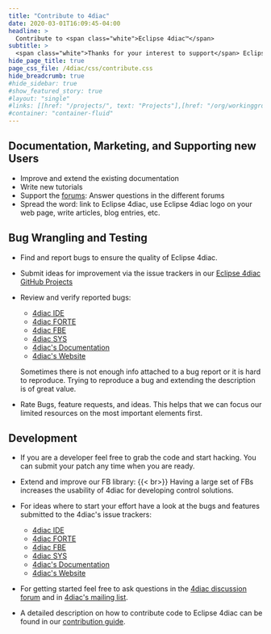 ```yaml
---
title: "Contribute to 4diac"
date: 2020-03-01T16:09:45-04:00
headline: > 
  Contribute to <span class="white">Eclipse 4diac™</span>
subtitle: >
  <span class="white">Thanks for your interest to support</span> Eclipse 4diac™ <span class="white">. <br>There are multiple ways to contribute.</span>
hide_page_title: true
page_css_file: /4diac/css/contribute.css
hide_breadcrumb: true
#hide_sidebar: true
#show_featured_story: true
#layout: "single"
#links: [[href: "/projects/", text: "Projects"],[href: "/org/workinggroups/", text: "Working Group"],[href: "/membership/", text: "Members"],[href: "/org/value", text: "Business Value"]]
#container: "container-fluid"
---
```




## Documentation, Marketing, and Supporting new Users
- Improve and extend the existing documentation
- Write new tutorials
- Support the [forums](http://eclipse.org/forums/eclipse.4diac): Answer questions in the different forums
- Spread the word: link to Eclipse 4diac, use Eclipse 4diac logo on your web page, write articles, blog entries, etc.

## Bug Wrangling and Testing 
- Find and report bugs to ensure the quality of Eclipse 4diac.
- Submit ideas for improvement via the issue trackers in our [Eclipse 4diac GitHub Projects](https://github.com/eclipse-4diac)
- Review and verify reported bugs:
    - [4diac IDE](https://github.com/eclipse-4diac/4diac-ide/issues)
    - [4diac FORTE](https://github.com/eclipse-4diac/4diac-forte/issues)
    - [4diac FBE](https://github.com/eclipse-4diac/4diac-fbe/issues)
    - [4diac SYS](https://github.com/eclipse-4diac/4diac-examples/issues)
    - [4diac's Documentation](https://github.com/eclipse-4diac/4diac-documentation/issues)
    - [4diac's Website](https://github.com/eclipse-4diac/4diac-website-hugo/issues)

    Sometimes there is not enough info attached to a bug report or it is hard to reproduce. Trying to reproduce a bug and extending the description is of great value.
- Rate Bugs, feature requests, and ideas. This helps that we can focus our limited resources on the most important elements first.

## Development 
- If you are a developer feel free to grab the code and start hacking. You can submit your patch any time when you are ready.
- Extend and improve our FB library: {{< br>}}
  Having a large set of FBs increases the usability of 4diac for developing control solutions.
- For ideas where to start your effort have a look at the bugs and features submitted to the 4diac's issue trackers:
    - [4diac IDE](https://github.com/eclipse-4diac/4diac-ide/issues)
    - [4diac FORTE](https://github.com/eclipse-4diac/4diac-forte/issues)
    - [4diac FBE](https://github.com/eclipse-4diac/4diac-fbe/issues)
    - [4diac SYS](https://github.com/eclipse-4diac/4diac-examples/issues)
    - [4diac's Documentation](https://github.com/eclipse-4diac/4diac-documentation/issues)
    - [4diac's Website](https://github.com/eclipse-4diac/4diac-website-hugo/issues)

- For getting started feel free to ask questions in the [4diac discussion forum](http://eclipse.org/forums/eclipse.4diac) and in [4diac's mailing list](https://www.eclipse.org/mailman/listinfo/4diac-dev).
- A detailed description on how to contribute code to Eclipse 4diac can be found in our [contribution guide](https://github.com/eclipse-4diac/4diac-documentation/blob/main/src/development/contribute.asciidoc).
